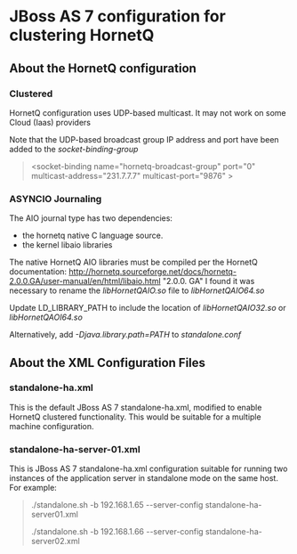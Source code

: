 # JBoss AS 7 configuration for clustering HornetQ 

## About the HornetQ configuration ##
### Clustered ###
HornetQ configuration uses UDP-based multicast. It may not work on some Cloud (Iaas) providers

Note that the UDP-based broadcast group IP address and port have been added to the *socket-binding-group*

> 
> &lt;socket-binding name="hornetq-broadcast-group" port="0" multicast-address="231.7.7.7" multicast-port="9876" \>
>

### ASYNCIO Journaling ###
The AIO journal type has two dependencies:

+ the hornetq native C language source.  
+ the kernel libaio libraries

The native HornetQ AIO libraries must be compiled per the HornetQ documentation: <http://hornetq.sourceforge.net/docs/hornetq-2.0.0.GA/user-manual/en/html/libaio.html> "2.0.0. GA"
I found it was necessary to rename the *libHornetQAIO.so* file to *libHornetQAIO64.so*

Update LD_LIBRARY_PATH to include the location of *libHornetQAIO32.so* or *libHornetQAOI64.so*

Alternatively, add *-Djava.library.path=PATH* to *standalone.conf*

## About the XML Configuration Files ##
### standalone-ha.xml ###
This is the default JBoss AS 7 standalone-ha.xml, modified to enable HornetQ clustered functionality.  This would be suitable for a multiple machine configuration.

### standalone-ha-server-01.xml ##
This is JBoss AS 7 standalone-ha.xml configuration suitable for running two instances of the application server in standalone mode on the same host.  For example:

>
> ./standalone.sh -b 192.168.1.65 --server-config standalone-ha-server01.xml
> 
> ./standalone.sh -b 192.168.1.66 --server-config standalone-ha-server02.xml
>
>

